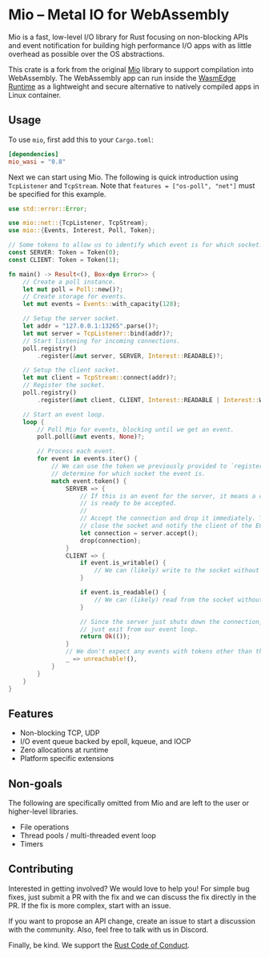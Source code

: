 # Mio – Metal IO for WebAssembly

Mio is a fast, low-level I/O library for Rust focusing on non-blocking APIs and
event notification for building high performance I/O apps with as little
overhead as possible over the OS abstractions.

This crate is a fork from the original [Mio](https://github.com/tokio-rs/mio) library to support compilation into WebAssembly. The WebAssembly app can run inside the [WasmEdge Runtime](https://github.com/WasmEdge/WasmEdge#readme) as a lightweight and secure alternative to natively compiled apps in Linux container.

## Usage

To use `mio`, first add this to your `Cargo.toml`:

```toml
[dependencies]
mio_wasi = "0.8"
```

Next we can start using Mio. The following is quick introduction using
`TcpListener` and `TcpStream`. Note that `features = ["os-poll", "net"]` must be
specified for this example.

```rust
use std::error::Error;

use mio::net::{TcpListener, TcpStream};
use mio::{Events, Interest, Poll, Token};

// Some tokens to allow us to identify which event is for which socket.
const SERVER: Token = Token(0);
const CLIENT: Token = Token(1);

fn main() -> Result<(), Box<dyn Error>> {
    // Create a poll instance.
    let mut poll = Poll::new()?;
    // Create storage for events.
    let mut events = Events::with_capacity(128);

    // Setup the server socket.
    let addr = "127.0.0.1:13265".parse()?;
    let mut server = TcpListener::bind(addr)?;
    // Start listening for incoming connections.
    poll.registry()
        .register(&mut server, SERVER, Interest::READABLE)?;

    // Setup the client socket.
    let mut client = TcpStream::connect(addr)?;
    // Register the socket.
    poll.registry()
        .register(&mut client, CLIENT, Interest::READABLE | Interest::WRITABLE)?;

    // Start an event loop.
    loop {
        // Poll Mio for events, blocking until we get an event.
        poll.poll(&mut events, None)?;

        // Process each event.
        for event in events.iter() {
            // We can use the token we previously provided to `register` to
            // determine for which socket the event is.
            match event.token() {
                SERVER => {
                    // If this is an event for the server, it means a connection
                    // is ready to be accepted.
                    //
                    // Accept the connection and drop it immediately. This will
                    // close the socket and notify the client of the EOF.
                    let connection = server.accept();
                    drop(connection);
                }
                CLIENT => {
                    if event.is_writable() {
                        // We can (likely) write to the socket without blocking.
                    }

                    if event.is_readable() {
                        // We can (likely) read from the socket without blocking.
                    }

                    // Since the server just shuts down the connection, let's
                    // just exit from our event loop.
                    return Ok(());
                }
                // We don't expect any events with tokens other than those we provided.
                _ => unreachable!(),
            }
        }
    }
}
```

## Features

* Non-blocking TCP, UDP
* I/O event queue backed by epoll, kqueue, and IOCP
* Zero allocations at runtime
* Platform specific extensions

## Non-goals

The following are specifically omitted from Mio and are left to the user
or higher-level libraries.

* File operations
* Thread pools / multi-threaded event loop
* Timers

## Contributing

Interested in getting involved? We would love to help you! For simple
bug fixes, just submit a PR with the fix and we can discuss the fix
directly in the PR. If the fix is more complex, start with an issue.

If you want to propose an API change, create an issue to start a
discussion with the community. Also, feel free to talk with us in Discord.

Finally, be kind. We support the [Rust Code of Conduct](https://www.rust-lang.org/policies/code-of-conduct).
